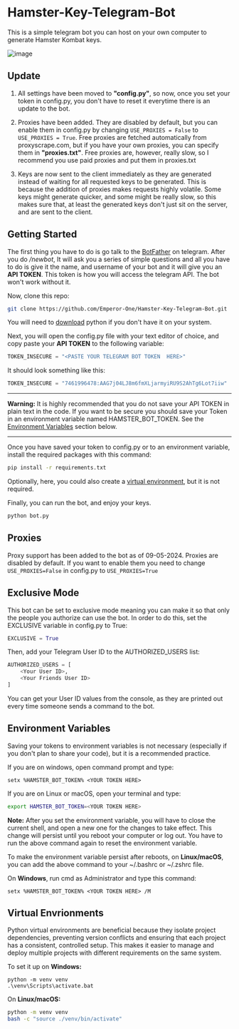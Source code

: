 # Hamster-Key-Telegram-Bot

This is a simple telegram bot you can host on your own computer to generate 
Hamster Kombat keys.

![image](https://github.com/user-attachments/assets/71601f2d-fc42-4588-9888-7d2d86c725a7)


## Update

1. All settings have been moved to **"config.py"**, so now, once you set your token in config.py, 
you don't have to reset it everytime there is an update to the bot. 

2. Proxies have been added. They are disabled by default, but you can enable them in config.py
by changing `USE_PROXIES = False` to `USE_PROXIES = True`. Free proxies are fetched automatically
from proxyscrape.com, but if you have your own proxies, you can specify them in **"proxies.txt"**.
Free proxies are, however, really slow, so I recommend you use paid proxies and put them in
proxies.txt

3. Keys are now sent to the client immediately as they are generated instead of waiting for all
requested keys to be generated. This is because the addition of proxies makes requests highly 
volatile. Some keys might generate quicker, and some might be really slow, so this makes sure
that, at least the generated keys don't just sit on the server, and are sent to the client.


## Getting Started

The first thing you have to do is go talk to the [BotFather](https://t.me/BotFather) on telegram.
After you do _/newbot_, It will ask you a series of simple questions and all you
have to do is give it the name, and username of your bot and it will give you
an **API TOKEN**. This token is how you will access the telegram API. The bot
won't work without it.

Now, clone this repo:
```sh
git clone https://github.com/Emperor-One/Hamster-Key-Telegram-Bot.git
```
You will need to [download](https://www.python.org/downloads/) python if you don't have it on your system.

Next, you will open the config.py file with your text editor of choice, and copy paste your **API TOKEN** to the following variable:
```python
TOKEN_INSECURE = "<PASTE YOUR TELEGRAM BOT TOKEN  HERE>"
```
It should look something like this:
```python
TOKEN_INSECURE = "7461996478:AAG7j04LJ8m6fmXLjarmyiRU9S2AhTg6Lot7iiw"
```
---
**Warning:** It is highly recommended that you do not save your API TOKEN in plain text
in the code. If you want to be secure you should save your Token in an environment
variable named HAMSTER\_BOT\_TOKEN. See the [Environment Variables](#environment-variables)
section below.

---

Once you have saved your token to config.py or to an environment variable, install the required packages with this command:
```sh
pip install -r requirements.txt
```

Optionally, here, you could also create a [virtual environment](#virtual-envrionemnts), but it is not required.

Finally, you can run the bot, and enjoy your keys.
```sh
python bot.py
```

## Proxies

Proxy support has been added to the bot as of 09-05-2024. Proxies are disabled by default. If you want to enable them you
need to change `USE_PROXIES=False` in config.py to `USE_PROXIES=True`

## Exclusive Mode
This bot can be set to exclusive mode meaning you can make it so that only the people you authorize can use
the bot.
In order to do this, set the EXCLUSIVE variable in config.py to True:
```python
EXCLUSIVE = True
```
Then, add your Telegram User ID to the AUTHORIZED_USERS list:
```python
AUTHORIZED_USERS = [
    <Your User ID>,
    <Your Friends User ID>
]
```
You can get your User ID values from the console, as they are printed out every time
someone sends a command to the bot.

## Environment Variables
Saving your tokens to environment variables is not necessary (especially if you don't plan to share your code), 
but it is a recommended practice.

If you are on windows, open command prompt and type:
```batch
setx %HAMSTER_BOT_TOKEN% <YOUR TOKEN HERE>
```
If you are on Linux or macOS, open your terminal and type:
```sh
export HAMSTER_BOT_TOKEN=<YOUR TOKEN HERE>
```

**Note:** After you set the environment variable, you will have to close the current shell, and open a new one
for the changes to take effect. This change will persist until you reboot your computer
or log out. You have to run the above command again to reset the environment variable.

To make the environment variable persist after reboots, on **Linux/macOS**, you can add the above command
to your ~/.bashrc or ~/.zshrc file.

On **Windows**, run cmd as Administrator and type this command:
```batch
setx %HAMSTER_BOT_TOKEN% <YOUR TOKEN HERE> /M
```

## Virtual Envrionments
Python virtual environments are beneficial because they isolate project dependencies, preventing version conflicts and ensuring that each project has a consistent, controlled setup. This makes it easier to manage and deploy multiple projects with different requirements on the same system.

To set it up on **Windows:**
```batch
python -m venv venv
.\venv\Scripts\activate.bat
```
On **Linux/macOS:**
```sh
python -m venv venv
bash -c "source ./venv/bin/activate"
```

